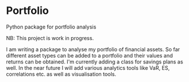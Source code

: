 # Portfolio
Python package for portfolio analysis

NB: This project is work in progress. 

I am writing a package to analyse my portfolio of financial assets. So far different asset types can be added to a portfolio and their values and returns can be obtained. I'm currently adding a class for savings plans as well. In the near future I will add various analytics tools like VaR, ES, correlations etc. as well as visualisation tools.
